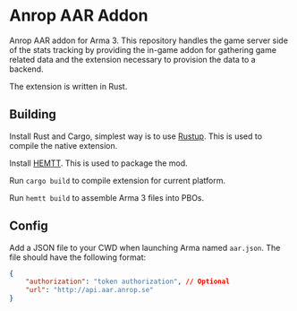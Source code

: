 # Anrop AAR Addon

Anrop AAR addon for Arma 3.
This repository handles the game server side of the stats tracking by providing the in-game addon for gathering game related data and the extension necessary to provision the data to a backend.

The extension is written in Rust.

## Building

Install Rust and Cargo, simplest way is to use [Rustup](https://rustup.rs/). This is used to compile the native extension.

Install [HEMTT](https://github.com/BrettMayson/HEMTT/releases). This is used to package the mod.

Run `cargo build` to compile extension for current platform.

Run `hemtt build` to assemble Arma 3 files into PBOs.

## Config

Add a JSON file to your CWD when launching Arma named `aar.json`.
The file should have the following format:
````json
{
	"authorization": "token authorization", // Optional
	"url": "http://api.aar.anrop.se"
}
````
